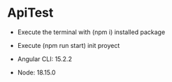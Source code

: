 # ApiTest

- Execute the terminal with (npm i) installed package
- Execute (npm run start) init proyect

- Angular CLI: 15.2.2
- Node: 18.15.0
